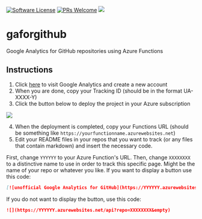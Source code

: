 [![Software License](https://img.shields.io/badge/license-MIT-brightgreen.svg?style=flat-square)](LICENSE)
[![PRs Welcome](https://img.shields.io/badge/PRs-welcome-brightgreen.svg?style=flat-square)](http://makeapullrequest.com)
[![](https://gaforgithub.azurewebsites.net/api?repo=gaforgithub)](https://github.com/dgkanatsios/gaforgithub)

# gaforgithub
Google Analytics for GitHub repositories using Azure Functions


## Instructions

1. Click [here](http://www.google.com/analytics/) to visit Google Analytics and create a new account
2. When you are done, copy your Tracking ID (should be in the format UA-XXXX-Y)
3. Click the button below to deploy the project in your Azure subscription

<a href="https://portal.azure.com/#create/Microsoft.Template/uri/https%3A%2F%2Fraw.githubusercontent.com%2Fdgkanatsios%2Fgaforgithub%2Fmaster%2Fazuredeploy.json" target="_blank"><img src="http://azuredeploy.net/deploybutton.png"/></a>

4. When the deployment is completed, copy your Functions URL (should be something like `https://yourfunctionname.azurewebsites.net`)
5. Edit your README files in your repos that you want to track (or any files that contain markdown) and insert the necessary code.

First, change `YYYYYY` to your Azure Function's URL. Then, change `XXXXXXXX` to a distinctive name to use in order to track this specific page. Might be the name of your repo or whatever you like. If you want to display a button use this code:

```markdown
[![unofficial Google Analytics for GitHub](https://YYYYYY.azurewebsites.net/api?repo=XXXXXXXX)](https://github.com/dgkanatsios/gaforgithub)
```

If you do not want to display the button, use this code:

```markdown
![](https://YYYYYY.azurewebsites.net/api?repo=XXXXXXXX&empty)
```